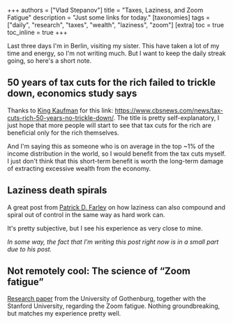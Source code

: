 +++
authors = ["Vlad Stepanov"]
title = "Taxes, Laziness, and Zoom Fatigue"
description = "Just some links for today."
[taxonomies]
tags = ["daily", "research", "taxes", "wealth", "laziness", "zoom"]
[extra]
toc = true
toc_inline = true
+++

Last three days I'm in Berlin, visiting my sister. This have taken a lot of my time and energy,
so I'm not writing much. But I want to keep the daily streak going, so here's a short note.

## 50 years of tax cuts for the rich failed to trickle down, economics study says

Thanks to [King Kaufman](https://sfba.social/@kingkaufman/113334090277614932) for this link:
https://www.cbsnews.com/news/tax-cuts-rich-50-years-no-trickle-down/.
The title is pretty self-explanatory, I just hope that more people will start to see that
tax cuts for the rich are beneficial only for the rich themselves.

And I'm saying this as someone who is on average in the top ~1% of the income distribution
in the world, so I would benefit from the tax cuts myself. I just don't think that this short-term
benefit is worth the long-term damage of extracting excessive wealth from the economy.

## Laziness death spirals

A great post from
[Patrick D. Farley](https://www.lesswrong.com/users/patrickdfarley?from=post_header)
on how laziness can also compound and spiral out of control in the same way as hard work can.

It's pretty subjective, but I see his experience as very close to mine.

_In some way, the fact that I'm writing this post right now is in a small part due to his post._

## Not remotely cool: The science of “Zoom fatigue”

[Research paper](https://www.sciencedirect.com/science/article/pii/S2451958821000671)
from the University of Gothenburg, together with the Stanford University, regarding the Zoom
fatigue. Nothing groundbreaking, but matches my experience pretty well.
